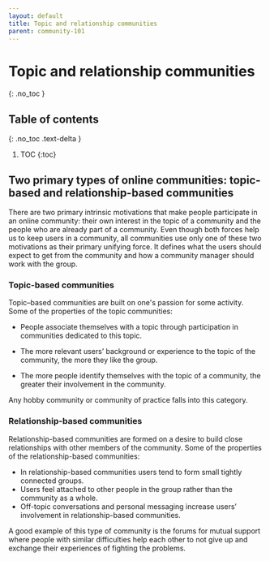 ```yaml
---
layout: default
title: Topic and relationship communities
parent: community-101
---
```


# Topic and relationship communities
{: .no_toc }

## Table of contents
{: .no_toc .text-delta }

1. TOC
{:toc}

## Two primary types of online communities: topic-based and relationship-based communities

There are two primary intrinsic motivations that make people participate in an online community: their own interest in the topic of a community and the people who are already part of a community. Even though both forces help us to keep users in a community, all communities use only one of these two motivations as their primary unifying force. It defines what the users should expect to get from the community and how a community manager should work with the group.

### Topic-based communities 

Topic–based communities are built on one's passion for some activity. Some of the properties of the topic communities:

- People associate themselves with a topic through participation in communities dedicated to this topic.

- The more relevant users’ background or experience to the topic of the community, the more they like the group. 

- The more people identify themselves with the topic of a community, the greater their involvement in the community.

Any hobby community or community of practice falls into this category. 


### Relationship-based communities

Relationship-based communities are formed on a desire to build close relationships with other members of the community. Some of the properties of the relationship-based communities:

- In relationship-based communities users tend to form small tightly connected groups.
- Users feel attached to other people in the group rather than the community as a whole.
- Off-topic conversations and personal messaging increase users’ involvement in relationship-based communities. 

A good example of this type of community is the forums for mutual support where people with similar difficulties help each other to not give up and exchange their experiences of fighting the problems. 
